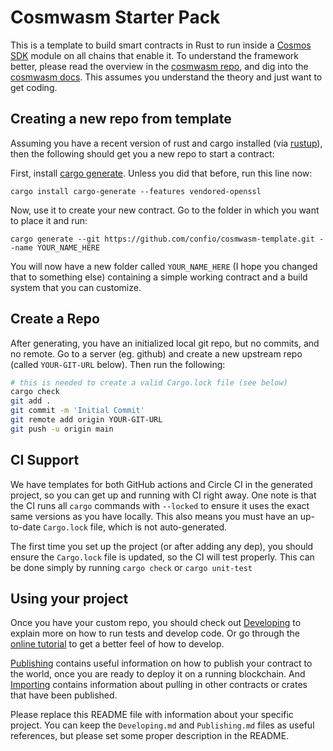 # Cosmwasm Starter Pack

This is a template to build smart contracts in Rust to run inside a
[Cosmos SDK](https://github.com/cosmos/cosmos-sdk) module on all chains that
enable it. To understand the framework better, please read the overview in the
[cosmwasm repo](https://github.com/CosmWasm/cosmwasm/blob/main/README.md), and
dig into the [cosmwasm docs](https://www.cosmwasm.com). This assumes you
understand the theory and just want to get coding.

## Creating a new repo from template

Assuming you have a recent version of rust and cargo installed (via
[rustup](https://rustup.rs/)), then the following should get you a new repo to
start a contract:

First, install
[cargo generate](https://github.com/ashleygwilliams/cargo-generate). Unless you
did that before, run this line now:

```shell script
cargo install cargo-generate --features vendored-openssl
```

Now, use it to create your new contract. Go to the folder in which you want to
place it and run:

```shell script
cargo generate --git https://github.com/confio/cosmwasm-template.git --name YOUR_NAME_HERE
```

You will now have a new folder called `YOUR_NAME_HERE` (I hope you changed that
to something else) containing a simple working contract and a build system that
you can customize.

## Create a Repo

After generating, you have an initialized local git repo, but no commits, and no
remote. Go to a server (eg. github) and create a new upstream repo (called
`YOUR-GIT-URL` below). Then run the following:

```bash
# this is needed to create a valid Cargo.lock file (see below)
cargo check
git add .
git commit -m 'Initial Commit'
git remote add origin YOUR-GIT-URL
git push -u origin main
```

## CI Support

We have templates for both GitHub actions and Circle CI in the generated
project, so you can get up and running with CI right away. One note is that the
CI runs all `cargo` commands with `--locked` to ensure it uses the exact same
versions as you have locally. This also means you must have an up-to-date
`Cargo.lock` file, which is not auto-generated.

The first time you set up the project (or after adding any dep), you should
ensure the `Cargo.lock` file is updated, so the CI will test properly. This can
be done simply by running `cargo check` or `cargo unit-test`

## Using your project

Once you have your custom repo, you should check out
[Developing](./Developing.md) to explain more on how to run tests and develop
code. Or go through the [online tutorial](https://book.cosmwasm.com/index.html)
to get a better feel of how to develop.

[Publishing](./Publishing.md) contains useful information on how to publish your
contract to the world, once you are ready to deploy it on a running blockchain.
And [Importing](./Importing.md) contains information about pulling in other
contracts or crates that have been published.

Please replace this README file with information about your specific project.
You can keep the `Developing.md` and `Publishing.md` files as useful references,
but please set some proper description in the README.
